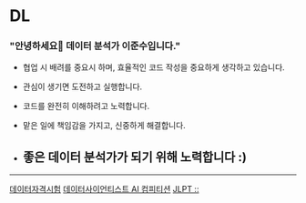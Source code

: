 # DL
### "안녕하세요👋 데이터 분석가 이준수입니다."

- 협업 시 배려를  중요시 하며, 효율적인 코드 작성을 중요하게 생각하고 있습니다.
- 관심이 생기면 도전하고 실행합니다.
- 코드를 완전히 이해하려고 노력합니다.
- 맡은 일에 책임감을 가지고, 신중하게 해결합니다.

- ## 좋은 데이터 분석가가 되기 위해 노력합니다 :)
---
[데이터자격시험](https://www.dataq.or.kr/www/sub/a_05.do)
[데이터사이언티스트 AI 컴피티션](https://dacon.io/)
[JLPT ::](https://www.jlpt.or.kr/jlpt/jlpt1.asp?Mcode=1)

